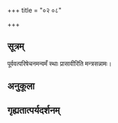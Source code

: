 +++
title = "०२ ०८"

+++
## सूत्रम्
पूर्ववत्परिषेचनमन्वमँ स्थाः प्रासावीरिति मन्त्रसन्नामः।
## अनुकूला

## गृह्यतात्पर्यदर्शनम्

